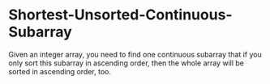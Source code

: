# Shortest-Unsorted-Continuous-Subarray
Given an integer array, you need to find one continuous subarray that if you only sort this subarray in ascending order, then the whole array will be sorted in ascending order, too.
